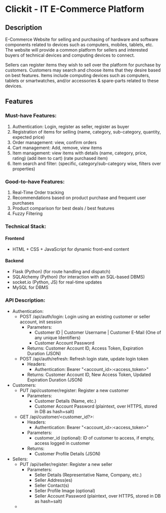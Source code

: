 # Clickit - IT E-Commerce Platform

## Description

E-Commerce Website for selling and purchasing of hardware and software components related to devices such as computers, mobiles, tablets, etc.
The website will provide a common platform for sellers and interested buyers of technical devices and computing devices to connect.

Sellers can register items they wish to sell over the platform for purchase by customers.
Customers may search and choose items that they desire based on best features.
Items include computing devices such as computers, tablets or smartwatches, and/or accessories & spare-parts related to these devices.

## Features

### Must-have Features:

1. Authentication: Login, register as seller, register as buyer
2. Registration of items for selling (name, category, sub-category, quantity, expected price)
3. Order management: view, confirm orders
4. Cart management: Add, remove, view items
5. Item management: view items with details (name, category, price, rating) (add item to cart) (rate purchased item)
6. Item search and filter: (specific, category/sub-category wise, filters over properties)

### Good-to-have Features:

1. Real-Time Order tracking
2. Recommendations based on product purchase and frequent user purchases
3. Product comparison for best deals / best features
4. Fuzzy Filtering

### Technical Stack:

#### Frontend
- HTML + CSS + JavaScript for dynamic front-end content
#### Backend
- Flask (Python) (for route handling and dispatch)
- SQLAlchemy (Python) (for interaction with an SQL-based DBMS)
- socket.io (Python, JS) for real-time updates
- MySQL for DBMS

### API Description:

- Authentication:
	- POST /api/auth/login: Login using an existing customer or seller account, init session
		- Parameters:
			- Customer ID | Customer Username | Customer E-Mail (One of any unique Identifiers)
			- Customer Account Password
		- Returns:
			Customer Account ID, Access Token, Expiration Duration (JSON)
	- POST /api/auth/refresh: Refresh login state, update login token
		- Headers:
			- Authentication: Bearer "<account_id>:<access_token>"
		- Returns:
			Customer Account ID, New Access Token, Updated Expiration Duration (JSON)
- Customers:
	- PUT /api/customer/register: Register a new customer
		- Parameters:
			- Customer Details (Name, etc.)
			- Customer Account Password (plaintext, over HTTPS, stored in DB as hash+salt)
	- GET /api/customer/<customer_id?>:
		- Headers:
			- Authentication: Bearer "<account_id>:<access_token>"
		- Parameters:
			- customer_id (optional): ID of customer to access, if empty, access logged in customer
		- Returns:
			- Customer Profile Details (JSON)
- Sellers:
	- PUT /api/seller/register: Register a new seller
		- Parameters:
			- Seller Details (Representative Name, Company, etc.)
			- Seller Address(es)
			- Seller Contact(s)
			- Seller Profile Image (optional)
			- Seller Account Password (plaintext, over HTTPS, stored in DB as hash+salt)
	- 